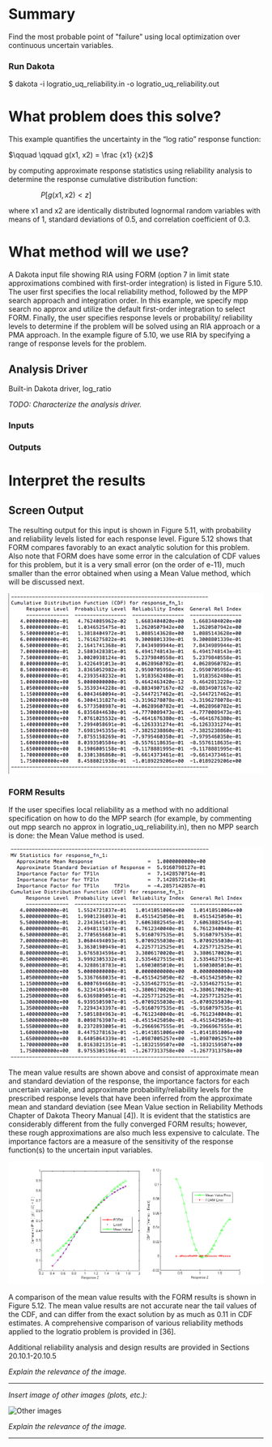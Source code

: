 # Summary

Find the most probable point of "failure" using local optimization
over continuous uncertain variables.

### Run Dakota

   $ dakota -i logratio_uq_reliability.in -o logratio_uq_reliability.out
 

# What problem does this solve?

This example quantifies the uncertainty in the “log ratio” response function:

$`\qquad \qquad g(x1, x2) = \frac {x1} {x2}`$

by computing approximate response statistics using reliability
analysis to determine the response cumulative distribution function:

$`\qquad \qquad P[g(x1, x2) \lt z]`$

where x1 and x2 are identically distributed lognormal random variables
with means of 1, standard deviations of 0.5, and correlation
coefficient of 0.3.

# What method will we use?

A Dakota input file showing RIA using FORM (option 7 in limit state
approximations combined with first-order integration) is listed in
Figure 5.10. The user first specifies the local reliability method,
followed by the MPP search approach and integration order. In this
example, we specify mpp search no approx and utilize the default
first-order integration to select FORM. Finally, the user specifies
response levels or probability/ reliability levels to determine if the
problem will be solved using an RIA approach or a PMA approach. In the
example figure of 5.10, we use RIA by specifying a range of response
levels for the problem.


## Analysis Driver

Built-in Dakota driver, log_ratio 

_TODO: Characterize the analysis driver._

### Inputs

### Outputs
 

# Interpret the results
 
## Screen Output

The resulting output for this input is shown in Figure 5.11, with
probability and reliability levels listed for each response level.
Figure 5.12 shows that FORM compares favorably to an exact analytic
solution for this problem. Also note that FORM does have some error in
the calculation of CDF values for this problem, but it is a very small
error (on the order of e-11), much smaller than the error obtained
when using a Mean Value method, which will be discussed next.

![Screen Output](logratio_uq_reliability_cdf.png)


### FORM Results 


If the user specifies local reliability as a method with no additional
specification on how to do the MPP search (for example, by commenting
out mpp search no approx in logratio_uq_reliability.in), then no MPP
search is done: the Mean Value method is used.

![Screen Output](logratio_uq_reliability_mv.png)

The mean value results are shown above and consist of approximate mean
and standard deviation of the response, the importance factors for
each uncertain variable, and approximate probability/reliability
levels for the prescribed response levels that have been inferred from
the approximate mean and standard deviation (see Mean Value section in
Reliability Methods Chapter of Dakota Theory Manual [4]).  It is
evident that the statistics are considerably different from the fully
converged FORM results; however, these rough approximations are also
much less expensive to calculate. The importance factors are a measure
of the sensitivity of the response function(s) to the uncertain input
variables.

![Screen Output](cdf_form.png)



A comparison of the mean value results with the FORM
results is shown in Figure 5.12. The mean value results are not
accurate near the tail values of the CDF, and can differ from the
exact solution by as much as 0.11 in CDF estimates. A comprehensive
comparison of various reliability methods applied to the logratio
problem is provided in [36].

Additional reliability analysis and design results are provided
in Sections 20.10.1-20.10.5




 



_Explain the relevance of the image._
 
---

_Insert image of other images (plots, etc.):_

![Other images](DAKOTA_Arrow_Name_horiz.jpg)
 
_Explain the relevance of the image._

---